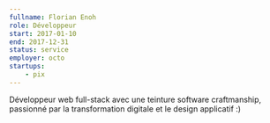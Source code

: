 ```yaml
---
fullname: Florian Enoh
role: Développeur
start: 2017-01-10
end: 2017-12-31
status: service
employer: octo
startups:
    - pix
---
```


Développeur web full-stack avec une teinture software craftmanship, passionné par la transformation digitale et le design applicatif :)
